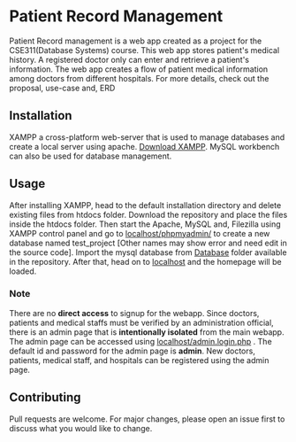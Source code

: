 # Patient Record Management

Patient Record management is a web app created as a project for the CSE311(Database Systems) course. This web app stores patient's medical history. A registered doctor only can enter and retrieve a patient's information. The web app creates a flow of patient medical information among doctors from different hospitals. For more details, check out the proposal, use-case and, ERD

## Installation

XAMPP a cross-platform web-server that is used to manage databases and create a local server using apache. [Download XAMPP](https://www.apachefriends.org/index.html). MySQL workbench can also be used for database management.

## Usage
After installing XAMPP, head to the default installation directory and delete existing files from htdocs folder. Download the repository and place the files inside the htdocs folder. Then start the Apache, MySQL and, Filezilla using XAMPP control panel and go to [localhost/phpmyadmin/](http://localhost/phpmyadmin/) to create a new database named test_project [Other names may show error and need edit in the source code]. Import the mysql database from [Database](Database) folder available in the repository. After that, head on to [localhost](http://localhost/) and the homepage will be loaded.

### Note
There are no **direct access** to signup for the webapp. Since doctors, patients and medical staffs must be verified by an administration official, there is an admin page that is **intentionally isolated** from the main webapp. The admin page can be accessed using [localhost/admin.login.php](http://localhost/admin.login.php) . The default id and password for the admin page is **admin**. New doctors, patients, medical staff, and hospitals can be registered using the admin page.


## Contributing
Pull requests are welcome. For major changes, please open an issue first to discuss what you would like to change.
